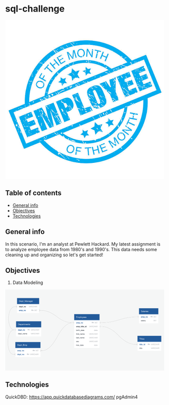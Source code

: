 # sql-challenge

![alt text](Images/employee_stamp.jpg)

## Table of contents
* [General info](#general-info)
* [Objectives](#objectives)
* [Technologies](#technologies)

## General info

In this scenario, I'm an analyst at Pewlett Hackard.  My latest assignment is to analyze employee data from 1980's and 1990's.  This data needs some cleaning up and organizing so let's get started!
	
## Objectives

1) Data Modeling

![alt text](ERD_employees.png)



## Technologies

QuickDBD: https://app.quickdatabasediagrams.com/
pgAdmin4